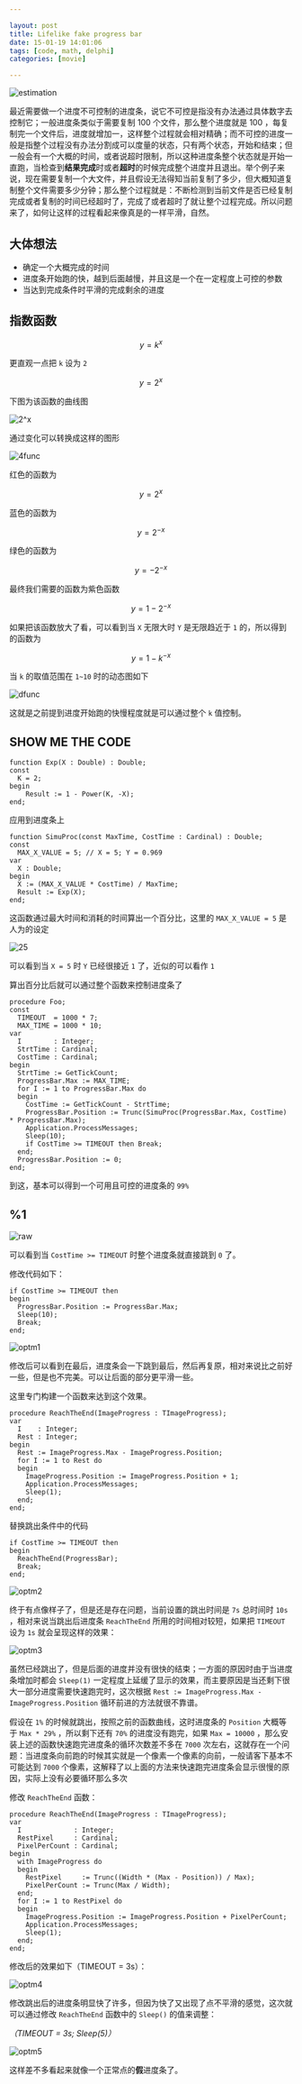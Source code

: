 ```yaml
---

layout: post
title: Lifelike fake progress bar
date: 15-01-19 14:01:06
tags: [code, math, delphi]
categories: [movie]

---
```


![estimation]({{site.url}}/assets/blog_img/2015-01-12-lifelike-fake-progress-bar/estimation.png)

最近需要做一个进度不可控制的进度条，说它不可控是指没有办法通过具体数字去控制它；一般进度条类似于需要复制 100 个文件，那么整个进度就是 100 ，每复制完一个文件后，进度就增加一，这样整个过程就会相对精确；而不可控的进度一般是指整个过程没有办法分割成可以度量的状态，只有两个状态，开始和结束；但一般会有一个大概的时间，或者说超时限制，所以这种进度条整个状态就是开始一直跑，当检查到**结果完成**时或者**超时**的时候完成整个进度并且退出。举个例子来说，现在需要复制一个大文件，并且假设无法得知当前复制了多少，但大概知道复制整个文件需要多少分钟；那么整个过程就是：不断检测到当前文件是否已经复制完成或者复制的时间已经超时了，完成了或者超时了就让整个过程完成。所以问题来了，如何让这样的过程看起来像真是的一样平滑，自然。

<!-- more -->

## 大体想法

 - 确定一个大概完成的时间
 - 进度条开始跑的快，越到后面越慢，并且这是一个在一定程度上可控的参数
 - 当达到完成条件时平滑的完成剩余的进度

## 指数函数

$$y = k^x$$

更直观一点把 `k` 设为 `2`

$$y = 2^x$$

下图为该函数的曲线图

![2^x]({{site.url}}/assets/blog_img/2015-01-12-lifelike-fake-progress-bar/2x.png)

通过变化可以转换成这样的图形

![4func]({{site.url}}/assets/blog_img/2015-01-12-lifelike-fake-progress-bar/4func.png)

红色的函数为

$$y = 2^x$$

蓝色的函数为

$$y = 2^{-x}$$

绿色的函数为

$$y = -2^{-x}$$

最终我们需要的函数为紫色函数

$$y = 1 -2^{-x}$$

如果把该函数放大了看，可以看到当 `X` 无限大时 `Y` 是无限趋近于 `1` 的，所以得到的函数为

$$y = 1 -k^{-x}$$

当 `k` 的取值范围在 `1~10` 时的动态图如下

![dfunc]({{site.url}}/assets/blog_img/2015-01-12-lifelike-fake-progress-bar/dfunc.gif)

这就是之前提到进度开始跑的快慢程度就是可以通过整个 `k` 值控制。

## SHOW ME THE CODE

```delphi
function Exp(X : Double) : Double;
const
  K = 2;
begin
	Result := 1 - Power(K, -X);
end;
```

应用到进度条上


```delphi
function SimuProc(const MaxTime, CostTime : Cardinal) : Double;
const
  MAX_X_VALUE = 5; // X = 5; Y = 0.969
var
  X : Double;
begin
  X := (MAX_X_VALUE * CostTime) / MaxTime;
  Result := Exp(X);
end;
```

这函数通过最大时间和消耗的时间算出一个百分比，这里的 `MAX_X_VALUE = 5` 是人为的设定

![25]({{site.url}}/assets/blog_img/2015-01-12-lifelike-fake-progress-bar/25.png)

可以看到当 `X = 5` 时 `Y` 已经很接近 `1` 了，近似的可以看作 `1`

算出百分比后就可以通过整个函数来控制进度条了


```delphi
procedure Foo;
const
  TIMEOUT  = 1000 * 7;
  MAX_TIME = 1000 * 10;
var
  I        : Integer;
  StrtTime : Cardinal;
  CostTime : Cardinal;
begin
  StrtTime := GetTickCount;
  ProgressBar.Max := MAX_TIME;
  for I := 1 to ProgressBar.Max do
  begin
    CostTime := GetTickCount - StrtTime;
    ProgressBar.Position := Trunc(SimuProc(ProgressBar.Max, CostTime) * ProgressBar.Max);
    Application.ProcessMessages;
    Sleep(10);
    if CostTime >= TIMEOUT then Break;
  end;
  ProgressBar.Position := 0;
end;
```

到这，基本可以得到一个可用且可控的进度条的 `99%`

## %1

![raw]({{site.url}}/assets/blog_img/2015-01-12-lifelike-fake-progress-bar/raw.gif)

可以看到当 `CostTime >= TIMEOUT` 时整个进度条就直接跳到 `0` 了。

修改代码如下：

```delphi
if CostTime >= TIMEOUT then
begin
  ProgressBar.Position := ProgressBar.Max;
  Sleep(10);
  Break;
end;
```

![optm1]({{site.url}}/assets/blog_img/2015-01-12-lifelike-fake-progress-bar/optm1.gif)

修改后可以看到在最后，进度条会一下跳到最后，然后再复原，相对来说比之前好一些，但是也不完美。可以让后面的部分更平滑一些。

这里专门构建一个函数来达到这个效果。

```delphi
procedure ReachTheEnd(ImageProgress : TImageProgress);
var
  I    : Integer;
  Rest : Integer;
begin
  Rest := ImageProgress.Max - ImageProgress.Position;
  for I := 1 to Rest do
  begin
    ImageProgress.Position := ImageProgress.Position + 1;
    Application.ProcessMessages;
    Sleep(1);
  end;
end;
```

替换跳出条件中的代码

```delphi
if CostTime >= TIMEOUT then
begin
  ReachTheEnd(ProgressBar);
  Break;
end;
```

![optm2]({{site.url}}/assets/blog_img/2015-01-12-lifelike-fake-progress-bar/optm2.gif)

终于有点像样子了，但是还是存在问题，当前设置的跳出时间是 `7s` 总时间时 `10s` ，相对来说当跳出后进度条 `ReachTheEnd` 所用的时间相对较短，如果把 `TIMEOUT` 设为 `1s` 就会呈现这样的效果：

![optm3]({{site.url}}/assets/blog_img/2015-01-12-lifelike-fake-progress-bar/optm3.gif)

虽然已经跳出了，但是后面的进度并没有很快的结束；一方面的原因时由于当进度条增加时都会 `Sleep(1)` 一定程度上延缓了显示的效果，而主要原因是当还剩下很大一部分进度需要快速跑完时，这次根据 `Rest := ImageProgress.Max - ImageProgress.Position` 循环前进的方法就很不靠谱。

假设在 `1%` 的时候就跳出，按照之前的函数曲线，这时进度条的 `Position` 大概等于 `Max * 29%` ，所以剩下还有 `70%` 的进度没有跑完，如果 `Max = 10000` ，那么安装上述的函数快速跑完进度条的循环次数差不多在 `7000` 次左右，这就存在一个问题：当进度条向前跑的时候其实就是一个像素一个像素的向前，一般请客下基本不可能达到 `7000` 个像素，这解释了以上面的方法来快速跑完进度条会显示很慢的原因，实际上没有必要循环那么多次

修改 `ReachTheEnd` 函数：

```delphi
procedure ReachTheEnd(ImageProgress : TImageProgress);
var
  I             : Integer;
  RestPixel     : Cardinal;
  PixelPerCount : Cardinal;
begin
  with ImageProgress do
  begin
    RestPixel     := Trunc((Width * (Max - Position)) / Max);
    PixelPerCount := Trunc(Max / Width);
  end;
  for I := 1 to RestPixel do
  begin
    ImageProgress.Position := ImageProgress.Position + PixelPerCount;
    Application.ProcessMessages;
    Sleep(1);
  end;
end;
```

修改后的效果如下（TIMEOUT = 3s）：

![optm4]({{site.url}}/assets/blog_img/2015-01-12-lifelike-fake-progress-bar/optm4.gif)

修改跳出后的进度条明显快了许多，但因为快了又出现了点不平滑的感觉，这次就可以通过修改 `ReachTheEnd` 函数中的 `Sleep()` 的值来调整：

*（TIMEOUT = 3s; Sleep(5)）*

![optm5]({{site.url}}/assets/blog_img/2015-01-12-lifelike-fake-progress-bar/optm5.gif)

这样差不多看起来就像一个正常点的**假**进度条了。